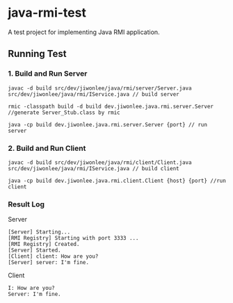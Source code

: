 # java-rmi-test
A test project for implementing Java RMI application.

## Running Test

### 1. Build and Run Server

```
javac -d build src/dev/jiwonlee/java/rmi/server/Server.java src/dev/jiwonlee/java/rmi/IService.java // build server

rmic -classpath build -d build dev.jiwonlee.java.rmi.server.Server //generate Server_Stub.class by rmic

java -cp build dev.jiwonlee.java.rmi.server.Server {port} // run server
```

### 2. Build and Run Client

```
javac -d build src/dev/jiwonlee/java/rmi/client/Client.java src/dev/jiwonlee/java/rmi/IService.java // build client

java -cp build dev.jiwonlee.java.rmi.client.Client {host} {port} //run client
```

### Result Log
Server
```
[Server] Starting...
[RMI Registry] Starting with port 3333 ...
[RMI Registry] Created.
[Server] Started.
[Client] client: How are you?
[Server] server: I'm fine.
```

Client
```
I: How are you?
Server: I'm fine.
```
